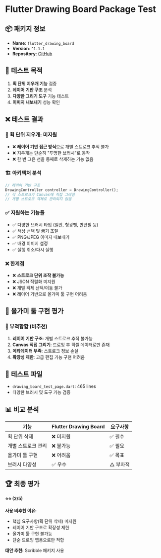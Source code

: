 # Flutter Drawing Board Package Test

## 📦 패키지 정보

- **Name**: `flutter_drawing_board`
- **Version**: `^1.1.1`
- **Repository**: [GitHub](https://github.com/xSILENCEx/flutter_drawing_board)

## 🎯 테스트 목적

1. **획 단위 지우개 기능** 검증
2. **레이어 기반 구조** 분석
3. **다양한 그리기 도구** 기능 테스트
4. **이미지 내보내기** 성능 확인

## ❌ 테스트 결과

### **🚫 획 단위 지우개: 미지원**

- ❌ **레이어 기반 접근 방식**으로 개별 스트로크 추적 불가
- ❌ 지우개는 단순히 "투명한 브러시"로 동작
- ❌ 한 번 그은 선을 통째로 삭제하는 기능 없음

### **🏗️ 아키텍처 분석**

```dart
// 레이어 기반 구조
DrawingController controller = DrawingController();
// 각 스트로크가 Canvas에 직접 그려짐
// 개별 스트로크 객체로 관리되지 않음
```

### **✅ 지원하는 기능들**

- ✅ 다양한 브러시 타입 (일반, 형광펜, 만년필 등)
- ✅ 색상 선택 및 굵기 조절
- ✅ PNG/JPEG 이미지 내보내기
- ✅ 배경 이미지 설정
- ✅ 실행 취소/다시 실행

### **❌ 한계점**

- ❌ **스트로크 단위 조작 불가능**
- ❌ JSON 직렬화 미지원
- ❌ 개별 객체 선택/이동 불가
- ❌ 레이어 기반으로 올가미 툴 구현 어려움

## 🎯 올가미 툴 구현 평가

### **🔴 부적합함 (비추천)**

1. **레이어 기반 구조**: 개별 스트로크 추적 불가능
2. **Canvas 직접 그리기**: 드로잉 후 픽셀 데이터로만 존재
3. **메타데이터 부족**: 스트로크 정보 손실
4. **확장성 제한**: 고급 편집 기능 구현 어려움

## 📁 테스트 파일

- `drawing_board_test_page.dart`: 465 lines
- 다양한 브러시 및 도구 기능 검증

## 📊 비교 분석

| 기능               | Flutter Drawing Board | 요구사항 |
| ------------------ | --------------------- | -------- |
| 획 단위 삭제       | ❌ 미지원             | ✅ 필수  |
| 개별 스트로크 관리 | ❌ 불가능             | ✅ 필요  |
| 올가미 툴 구현     | ❌ 어려움             | ✅ 목표  |
| 브러시 다양성      | ✅ 우수               | △ 부차적 |

## 🏆 최종 평가

**⭐⭐ (2/5)**

**사용 비추천 이유:**

- 핵심 요구사항(획 단위 삭제) 미지원
- 레이어 기반 구조로 확장성 제한
- 올가미 툴 구현 불가능
- 단순 드로잉 앱용으로만 적합

**대안 추천:** Scribble 패키지 사용
